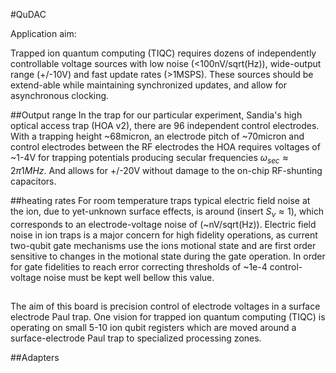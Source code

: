 #QuDAC


Application aim: 

Trapped ion quantum computing (TIQC) requires dozens of independently controllable voltage sources with low noise (<100nV/sqrt(Hz)), wide-output range (+/-10V) and fast update rates (>1MSPS). These sources should be extend-able while maintaining synchronized updates, and allow for asynchronous clocking. 

##Output range
In the trap for our particular experiment, Sandia's high optical access trap (HOA v2), there are 96 independent control electrodes. With a trapping height ~68micron, an electrode pitch of ~70micron and control electrodes between the RF electrodes the HOA requires voltages of ~1-4V for trapping potentials producing secular frequencies $\omega_{sec} \approx 2\pi 1MHz$. And allows for +/-20V without damage to the on-chip RF-shunting capacitors. 


##heating rates
For room temperature traps typical electric field noise at the ion, due to yet-unknown surface effects, is around (insert $S_{\nu} \approx 1$), which corresponds to an electrode-voltage noise of (~nV/sqrt(Hz)). Electric field noise in ion traps is a major concern for high fidelity operations, as current two-qubit gate mechanisms use the ions motional state and are first order sensitive to changes in the motional state during the gate operation. In order for gate fidelities to reach error correcting thresholds of ~1e-4 control-voltage noise must be kept well bellow this value. 

##




The aim of this board is precision control of electrode voltages in a surface electrode Paul trap. One vision for trapped ion quantum computing (TIQC) is operating on small 5-10 ion qubit registers which are moved around a surface-electrode Paul trap to specialized processing zones. 

##Adapters 


